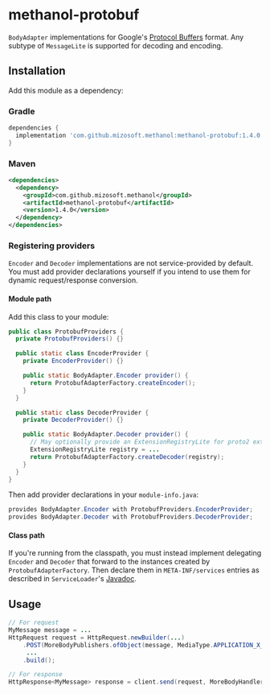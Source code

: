 # methanol-protobuf

`BodyAdapter` implementations for Google's [Protocol Buffers][protocol_buffers] format. Any subtype
of `MessageLite` is supported for decoding and encoding.

## Installation

Add this module as a dependency:

### Gradle

```gradle
dependencies {
  implementation 'com.github.mizosoft.methanol:methanol-protobuf:1.4.0'
}
```

### Maven

```xml
<dependencies>
  <dependency>
    <groupId>com.github.mizosoft.methanol</groupId>
    <artifactId>methanol-protobuf</artifactId>
    <version>1.4.0</version>
  </dependency>
</dependencies>
```

### Registering providers

`Encoder` and `Decoder` implementations are not service-provided by default. You must add
provider declarations yourself if you intend to use them for dynamic request/response conversion.

#### Module path

Add this class to your module:

```java
public class ProtobufProviders {
  private ProtobufProviders() {}

  public static class EncoderProvider {
    private EncoderProvider() {}

    public static BodyAdapter.Encoder provider() {
      return ProtobufAdapterFactory.createEncoder();
    }
  }

  public static class DecoderProvider {
    private DecoderProvider() {}

    public static BodyAdapter.Decoder provider() {
      // May optionally provide an ExtensionRegistryLite for proto2 extensions
      ExtensionRegistryLite registry = ...
      return ProtobufAdapterFactory.createDecoder(registry);
    }
  }
}
```

Then add provider declarations in your `module-info.java`:

```java
provides BodyAdapter.Encoder with ProtobufProviders.EncoderProvider;
provides BodyAdapter.Decoder with ProtobufProviders.DecoderProvider;
```

#### Class path

If you're running from the classpath, you must instead implement delegating `Encoder` and `Decoder`
that forward to the instances created by `ProtobufAdapterFactory`. Then declare them in
`META-INF/services` entries as described in `ServiceLoader`'s [Javadoc][ServiceLoader].

## Usage

```java
// For request
MyMessage message = ...
HttpRequest request = HttpRequest.newBuilder(...)
    .POST(MoreBodyPublishers.ofObject(message, MediaType.APPLICATION_X_PROTOBUF))
     ...
    .build();

// For response
HttpResponse<MyMessage> response = client.send(request, MoreBodyHandlers.ofObject(MyMessage.class));
```

[protocol_buffers]: https://developers.google.com/protocol-buffers
[ServiceLoader]: https://docs.oracle.com/en/java/javase/11/docs/api/java.base/java/util/ServiceLoader.html
